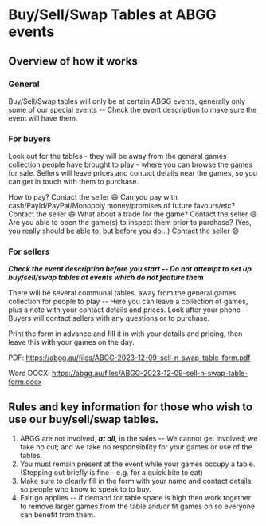 # Buy/Sell/Swap Tables at ABGG events

## Overview of how it works
### General

Buy/Sell/Swap tables will only be at certain ABGG events, generally only some of our special events -- Check the event description to make sure the event will have them.

### For buyers

Look out for the tables - they will be away from the general games collection people have brought to play - where you can browse the games for sale. 
Sellers will leave prices and contact details near the games, so you can get in touch with them to purchase.

How to pay? Contact the seller 😄 
Can you pay with cash/PayId/PayPal/Monopoly money/promises of future favours/etc? Contact the seller 😄
What about a trade for the game?  Contact the seller 😄
Are you able to open the game(s) to inspect them prior to purchase? (Yes, you really should be able to, but before you do...) Contact the seller 😄

### For sellers

_**Check the event description before you start -- Do not attempt to set up buy/sell/swap tables at events which do not feature them**_

There will be several communal tables, away from the general games collection for people to play -- Here you can leave a collection of games, plus a note with your contact details and prices.
Look after your phone -- Buyers will contact sellers with any questions or to purchase.

Print the form in advance and fill it in with your details and pricing, then leave this with your games on the day.

PDF: https://abgg.au/files/ABGG-2023-12-09-sell-n-swap-table-form.pdf

Word DOCX: https://abgg.au/files/ABGG-2023-12-09-sell-n-swap-table-form.docx

## Rules and key information for those who wish to use our buy/sell/swap tables.

1. ABGG are not involved, **_at all_**, in the sales -- We cannot get involved; we take no cut; and we take no responsibility for your games or use of the tables.
2. You must remain present at the event while your games occupy a table. (Stepping out briefly is fine - e.g. for a quick bite to eat)
3. Make sure to clearly fill in the form with your name and contact details, so people who know to speak to to buy.
4. Fair go applies -- if demand for table space is high then work together to remove larger games from the table and/or fit games on so everyone can benefit from them.

